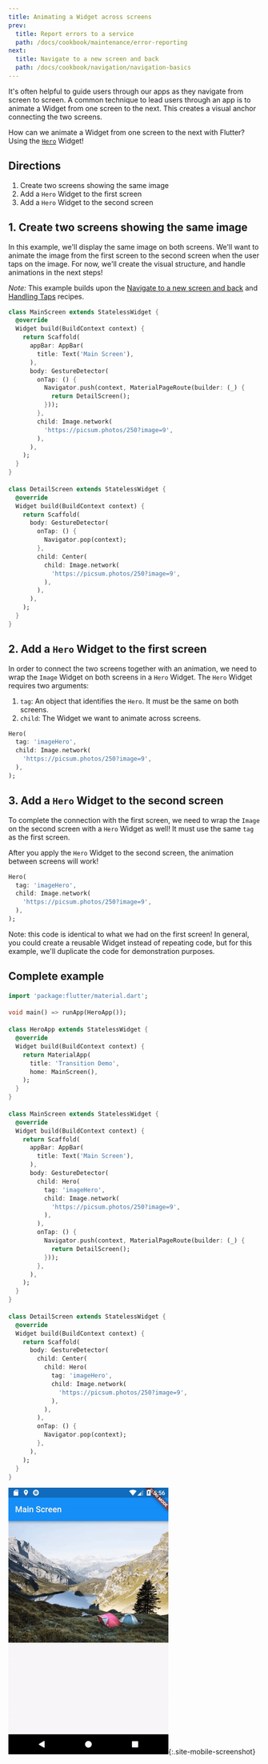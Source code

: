 ```yaml
---
title: Animating a Widget across screens
prev:
  title: Report errors to a service
  path: /docs/cookbook/maintenance/error-reporting
next:
  title: Navigate to a new screen and back
  path: /docs/cookbook/navigation/navigation-basics
---
```


It's often helpful to guide users through our apps as they navigate from screen
to screen. A common technique to lead users through an app is to animate a
Widget from one screen to the next. This creates a visual anchor connecting
the two screens.

How can we animate a Widget from one screen to the next with Flutter? Using the
[`Hero`](https://docs.flutter.io/flutter/widgets/Hero-class.html) Widget!

## Directions

  1. Create two screens showing the same image
  2. Add a `Hero` Widget to the first screen
  3. Add a `Hero` Widget to the second screen

## 1. Create two screens showing the same image

In this example, we'll display the same image on both screens. We'll want to
animate the image from the first screen to the second screen when the user taps
on the image. For now, we'll create the visual structure, and handle animations
in the next steps!

*Note:* This example builds upon the
[Navigate to a new screen and back](/docs/cookbook/navigation/navigation-basics)
and [Handling Taps](/docs/cookbook/gestures/handling-taps) recipes.

```dart
class MainScreen extends StatelessWidget {
  @override
  Widget build(BuildContext context) {
    return Scaffold(
      appBar: AppBar(
        title: Text('Main Screen'),
      ),
      body: GestureDetector(
        onTap: () {
          Navigator.push(context, MaterialPageRoute(builder: (_) {
            return DetailScreen();
          }));
        },
        child: Image.network(
          'https://picsum.photos/250?image=9',
        ),
      ),
    );
  }
}

class DetailScreen extends StatelessWidget {
  @override
  Widget build(BuildContext context) {
    return Scaffold(
      body: GestureDetector(
        onTap: () {
          Navigator.pop(context);
        },
        child: Center(
          child: Image.network(
            'https://picsum.photos/250?image=9',
          ),
        ),
      ),
    );
  }
}
```

## 2. Add a `Hero` Widget to the first screen

In order to connect the two screens together with an animation, we need to wrap
the `Image` Widget on both screens in a `Hero` Widget. The `Hero` Widget
requires two arguments:

  1. `tag`: An object that identifies the `Hero`. It must be the same on both
  screens.
  2. `child`: The Widget we want to animate across screens.

<!-- skip -->
```dart
Hero(
  tag: 'imageHero',
  child: Image.network(
    'https://picsum.photos/250?image=9',
  ),
);
```

## 3. Add a `Hero` Widget to the second screen

To complete the connection with the first screen, we need to wrap the `Image`
on the second screen with a `Hero` Widget as well! It must use the same `tag`
as the first screen.

After you apply the `Hero` Widget to the second screen, the animation between
screens will work!

<!-- skip -->
```dart
Hero(
  tag: 'imageHero',
  child: Image.network(
    'https://picsum.photos/250?image=9',
  ),
);
```

Note: this code is identical to what we had on the first screen! In general, you
could create a reusable Widget instead of repeating code, but for this example,
we'll duplicate the code for demonstration purposes.

## Complete example

```dart
import 'package:flutter/material.dart';

void main() => runApp(HeroApp());

class HeroApp extends StatelessWidget {
  @override
  Widget build(BuildContext context) {
    return MaterialApp(
      title: 'Transition Demo',
      home: MainScreen(),
    );
  }
}

class MainScreen extends StatelessWidget {
  @override
  Widget build(BuildContext context) {
    return Scaffold(
      appBar: AppBar(
        title: Text('Main Screen'),
      ),
      body: GestureDetector(
        child: Hero(
          tag: 'imageHero',
          child: Image.network(
            'https://picsum.photos/250?image=9',
          ),
        ),
        onTap: () {
          Navigator.push(context, MaterialPageRoute(builder: (_) {
            return DetailScreen();
          }));
        },
      ),
    );
  }
}

class DetailScreen extends StatelessWidget {
  @override
  Widget build(BuildContext context) {
    return Scaffold(
      body: GestureDetector(
        child: Center(
          child: Hero(
            tag: 'imageHero',
            child: Image.network(
              'https://picsum.photos/250?image=9',
            ),
          ),
        ),
        onTap: () {
          Navigator.pop(context);
        },
      ),
    );
  }
}
```

![Hero Demo](/images/cookbook/hero.gif){:.site-mobile-screenshot}
